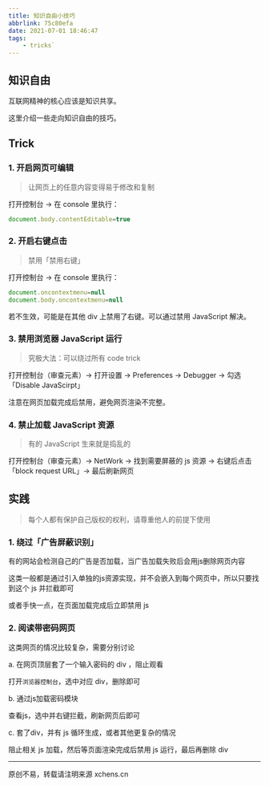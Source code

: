 ```yaml
---
title: 知识自由小技巧
abbrlink: 75c80efa
date: 2021-07-01 18:46:47
tags: 
    - tricks`
---
```


## 知识自由

互联网精神的核心应该是知识共享。

这里介绍一些走向知识自由的技巧。

## Trick

### 1. 开启网页可编辑

> 让网页上的任意内容变得易于修改和复制

打开控制台 -> 在 console 里执行：  

```javascript
document.body.contentEditable=true
```

### 2. 开启右键点击

> 禁用「禁用右键」

打开控制台 -> 在 console 里执行：  

```javascript
document.oncontextmenu=null
document.body.oncontextmenu=null
```

若不生效，可能是在其他 div 上禁用了右键。可以通过禁用 JavaScript 解决。

### 3. 禁用浏览器 JavaScript 运行

> 究极大法：可以绕过所有 code trick

打开控制台（审查元素）-> 打开设置 -> Preferences -> Debugger -> 勾选「Disable JavaScirpt」

注意在网页加载完成后禁用，避免网页渲染不完整。

### 4. 禁止加载 JavaScript 资源

> 有的 JavaScript 生来就是捣乱的

打开控制台（审查元素）-> NetWork -> 找到需要屏蔽的 js 资源 -> 右键后点击 「block request URL」-> 最后刷新网页

## 实践

> 每个人都有保护自己版权的权利，请尊重他人的前提下使用

### 1. 绕过「广告屏蔽识别」

有的网站会检测自己的广告是否加载，当广告加载失败后会用js删除网页内容

这类一般都是通过引入单独的js资源实现，并不会嵌入到每个网页中，所以只要找到这个 js 并拦截即可

或者手快一点，在页面加载完成后立即禁用 js

### 2. 阅读带密码网页

这类网页的情况比较复杂，需要分别讨论

a. 在网页顶层套了一个输入密码的 div ，阻止观看  

打开`浏览器控制台`，选中对应 div，删除即可

b. 通过js加载密码模块

查看js，选中并右键拦截，刷新网页后即可

c. 套了div，并有 js 循环生成，或者其他更复杂的情况

阻止相关 js 加载，然后等页面渲染完成后禁用 js 运行，最后再删除 div

---

原创不易，转载请注明来源 xchens.cn
